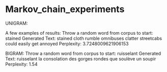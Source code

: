 # Markov_chain_experiments


UNIGRAM:

A few examples of results:
Throw a random word from corpus to start: stained
Generated Text:
stained cloth rumble omnibuses clatter streetcabs could easily get annoyed
Perplexity: 3.7248009621906153

BIGRAM:
Throw a random word from corpus to start: ruisselant
Generated Text:
ruisselant la consolation des gorges rondes que soulève un soupir
Perplexity: 1.54